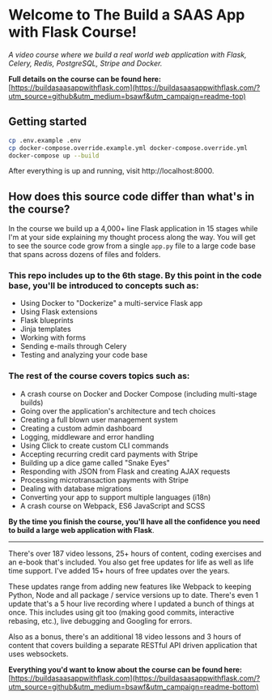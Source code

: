 # Welcome to The Build a SAAS App with Flask Course!

*A video course where we build a real world web application with Flask, Celery,
Redis, PostgreSQL, Stripe and Docker.*

**Full details on the course can be found here:**  
[https://buildasaasappwithflask.com](https://buildasaasappwithflask.com/?utm_source=github&utm_medium=bsawf&utm_campaign=readme-top)

## Getting started

```sh
cp .env.example .env
cp docker-compose.override.example.yml docker-compose.override.yml
docker-compose up --build
```

After everything is up and running, visit http://localhost:8000.

## How does this source code differ than what's in the course?

In the course we build up a 4,000+ line Flask application in 15 stages while
I'm at your side explaining my thought process along the way. You will get to
see the source code grow from a single `app.py` file to a large code base that
spans across dozens of files and folders.

### This repo includes up to the 6th stage. By this point in the code base, you'll be introduced to concepts such as:

- Using Docker to "Dockerize" a multi-service Flask app
- Using Flask extensions
- Flask blueprints
- Jinja templates
- Working with forms
- Sending e-mails through Celery
- Testing and analyzing your code base

### The rest of the course covers topics such as:

- A crash course on Docker and Docker Compose (including multi-stage builds)
- Going over the application's architecture and tech choices
- Creating a full blown user management system
- Creating a custom admin dashboard
- Logging, middleware and error handling
- Using Click to create custom CLI commands
- Accepting recurring credit card payments with Stripe
- Building up a dice game called "Snake Eyes"
- Responding with JSON from Flask and creating AJAX requests
- Processing microtransaction payments with Stripe
- Dealing with database migrations
- Converting your app to support multiple languages (i18n)
- A crash course on Webpack, ES6 JavaScript and SCSS

**By the time you finish the course, you'll have all the confidence you need to
build a large web application with Flask**.

---

There's over 187 video lessons, 25+ hours of content, coding exercises and an
e-book that's included. You also get free updates for life as well as life time
support. I've added 15+ hours of free updates over the years.

These updates range from adding new features like Webpack to keeping Python,
Node and all package / service versions up to date. There's even 1 update
that's a 5 hour live recording where I updated a bunch of things at once. This
includes using git too (making good commits, interactive rebasing, etc.), live
debugging and Googling for errors.

Also as a bonus, there's an additional 18 video lessons and 3 hours of content
that covers building a separate RESTful API driven application that uses
websockets.

**Everything you'd want to know about the course can be found here:**  
[https://buildasaasappwithflask.com](https://buildasaasappwithflask.com/?utm_source=github&utm_medium=bsawf&utm_campaign=readme-bottom)
